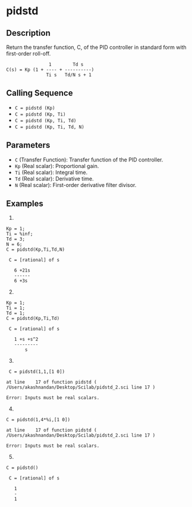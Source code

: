 # pidstd

## Description
Return the transfer function, C, of the PID controller in standard form with first-order roll-off.

                    1        Td s
    C(s) = Kp (1 + ---- + ----------)
                   Ti s   Td/N s + 1
                   
## Calling Sequence
- `C = pidstd (Kp)`
- `C = pidstd (Kp, Ti)`
- `C = pidstd (Kp, Ti, Td)`
- `C = pidstd (Kp, Ti, Td, N)`

## Parameters
- `C` (Transfer Function): Transfer function of the PID controller.
- `Kp` (Real scalar): Proportional gain.
- `Ti` (Real scalar): Integral time.
- `Td` (Real scalar): Derivative time.
- `N` (Real scalar): First-order derivative filter divisor.

## Examples
1.
```
Kp = 1;
Ti = %inf;
Td = 3;
N = 6;
C = pidstd(Kp,Ti,Td,N)
```
```
 C = [rational] of s

   6 +21s  
   ------  
   6 +3s 
```
2.
```
Kp = 1;
Ti = 1;
Td = 1;
C = pidstd(Kp,Ti,Td)
```
```
 C = [rational] of s

   1 +s +s^2  
   ---------  
       s    
```

3.
```
 C = pidstd(1,1,[1 0])
```
```
at line    17 of function pidstd ( /Users/akashnandan/Desktop/Scilab/pidstd_2.sci line 17 )

Error: Inputs must be real scalars.
```

4.
```
C = pidstd(1,4*%i,[1 0])
```
```
at line    17 of function pidstd ( /Users/akashnandan/Desktop/Scilab/pidstd_2.sci line 17 )

Error: Inputs must be real scalars.
```

5.
```
C = pidstd()
```
```
 C = [rational] of s

   1  
   -  
   1  
```
